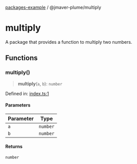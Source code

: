 [packages-example](../README.md) / @jmaver-plume/multiply

# multiply

A package that provides a function to multiply two numbers.

## Functions

### multiply()

> **multiply**(`a`, `b`): `number`

Defined in: [index.ts:1](https://github.com/jmaver-plume/typedoc-github-wiki-monorepo-example/blob/main/multiply/lib/index.ts#L1)

#### Parameters

| Parameter | Type |
| ------ | ------ |
| `a` | `number` |
| `b` | `number` |

#### Returns

`number`
